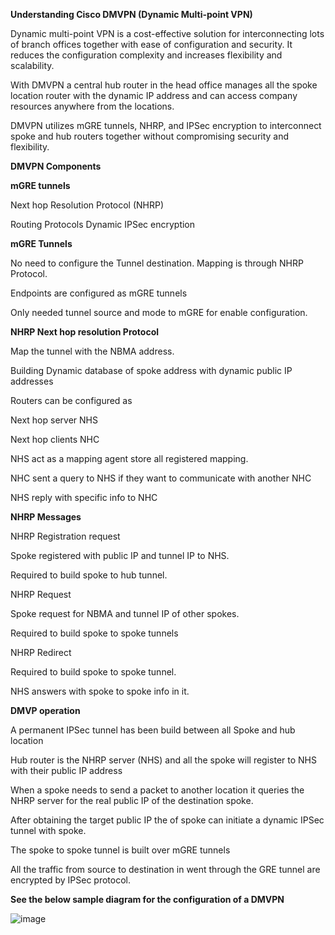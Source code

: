 **Understanding Cisco DMVPN (Dynamic Multi-point VPN)**

Dynamic multi-point VPN is a cost-effective solution for interconnecting lots of branch offices together with ease of configuration and security. 
It reduces the configuration complexity and increases flexibility and scalability.

With DMVPN a central hub router in the head office manages all the spoke location router with the dynamic IP address and can access company 
resources anywhere from the locations.

DMVPN utilizes mGRE tunnels, NHRP, and IPSec encryption to interconnect spoke and hub routers together without compromising security and 
flexibility.

**DMVPN Components**

 **mGRE tunnels**

  Next hop Resolution Protocol (NHRP)

   Routing Protocols
    Dynamic IPSec encryption

**mGRE Tunnels**

   No need to configure the Tunnel destination.
    Mapping is through NHRP Protocol.

   Endpoints are configured as mGRE tunnels

   Only needed tunnel source and mode to mGRE for enable configuration.

**NHRP Next hop resolution Protocol**

   Map the tunnel with the NBMA address.

   Building Dynamic database of spoke address with dynamic public IP addresses

   Routers can be configured as 

Next hop server NHS

Next hop clients NHC

   NHS act as a mapping agent store all registered mapping.

   NHC sent a query to NHS if they want to communicate with another NHC

   NHS reply with specific info to NHC

**NHRP Messages**

   NHRP Registration request

   Spoke registered with public IP and tunnel IP to NHS.

   Required to build spoke to hub tunnel.

  NHRP Request

Spoke request for NBMA and tunnel IP of other spokes.

Required to build spoke to spoke tunnels

  NHRP Redirect

Required to build spoke to spoke tunnel.

NHS answers with spoke to spoke info in it.

 

**DMVP operation**

 

   A permanent      IPSec tunnel has been build between all Spoke and hub location

   Hub router is the NHRP server      (NHS) and all the spoke will register to NHS with their public IP address

   When a spoke needs to send a      packet to another location it queries the NHRP server for the real public IP of the destination spoke.

  After obtaining the target public IP the of spoke can initiate a dynamic IPSec tunnel with spoke.

  The spoke to spoke tunnel is      built over mGRE tunnels

   All the traffic from source to destination in went through the GRE tunnel are encrypted by IPSec protocol.

**See the below sample diagram for the configuration of a DMVPN**

![image](https://user-images.githubusercontent.com/49310101/118483513-b8687280-b733-11eb-8f3f-68a64d1d97b8.png)

